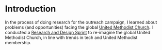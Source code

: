 # Introduction

In the process of doing research for the outreach campaign, I learned about problems (and opportunities) facing the global [United Methodist Church](http://www.umc.org). I conducted a [Research and Design Sprint](http://www.gv.com/sprint) to re-imagine the global United Methodist Church, in line with trends in tech and United Methodist membership.
